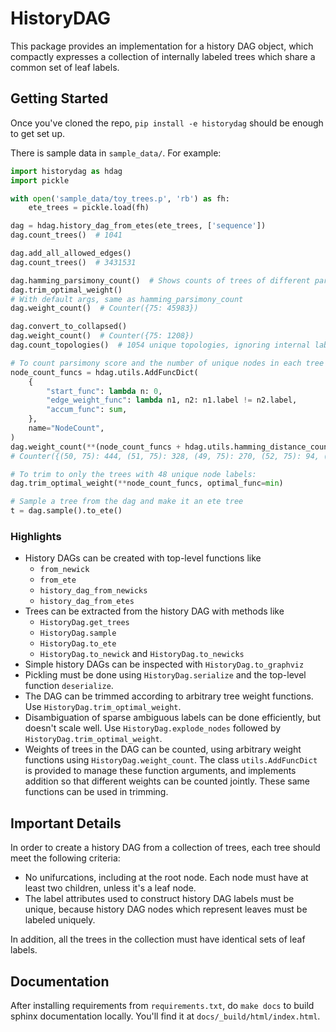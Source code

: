 # HistoryDAG

This package provides an implementation for a history DAG object, which
compactly expresses a collection of internally labeled trees which share
a common set of leaf labels.

## Getting Started

Once you've cloned the repo, `pip install -e historydag` should be enough to
get set up.

There is sample data in `sample_data/`. For example:

```python
import historydag as hdag
import pickle

with open('sample_data/toy_trees.p', 'rb') as fh:
	ete_trees = pickle.load(fh)

dag = hdag.history_dag_from_etes(ete_trees, ['sequence'])
dag.count_trees()  # 1041

dag.add_all_allowed_edges()
dag.count_trees()  # 3431531

dag.hamming_parsimony_count()  # Shows counts of trees of different parsimony scores
dag.trim_optimal_weight()
# With default args, same as hamming_parsimony_count
dag.weight_count()  # Counter({75: 45983})

dag.convert_to_collapsed()
dag.weight_count()  # Counter({75: 1208})
dag.count_topologies()  # 1054 unique topologies, ignoring internal labels

# To count parsimony score and the number of unique nodes in each tree jointly:
node_count_funcs = hdag.utils.AddFuncDict(
    {
        "start_func": lambda n: 0,
        "edge_weight_func": lambda n1, n2: n1.label != n2.label,
        "accum_func": sum,
    },
    name="NodeCount",
)
dag.weight_count(**(node_count_funcs + hdag.utils.hamming_distance_countfuncs))
# Counter({(50, 75): 444, (51, 75): 328, (49, 75): 270, (52, 75): 94, (48, 75): 68, (53, 75): 4})

# To trim to only the trees with 48 unique node labels:
dag.trim_optimal_weight(**node_count_funcs, optimal_func=min)

# Sample a tree from the dag and make it an ete tree
t = dag.sample().to_ete()
```

### Highlights
* History DAGs can be created with top-level functions like
    * `from_newick`
    * `from_ete`
    * `history_dag_from_newicks`
    * `history_dag_from_etes`
* Trees can be extracted from the history DAG with methods like
    * `HistoryDag.get_trees`
    * `HistoryDag.sample`
    * `HistoryDag.to_ete`
    * `HistoryDag.to_newick` and `HistoryDag.to_newicks`
* Simple history DAGs can be inspected with `HistoryDag.to_graphviz`
* Pickling must be done using `HistoryDag.serialize` and the top-level function
    `deserialize`.
* The DAG can be trimmed according to arbitrary tree weight functions. Use
    `HistoryDag.trim_optimal_weight`.
* Disambiguation of sparse ambiguous labels can be done efficiently, but
    doesn't scale well. Use `HistoryDag.explode_nodes` followed by
    `HistoryDag.trim_optimal_weight`.
* Weights of trees in the DAG can be counted, using arbitrary weight functions
    using `HistoryDag.weight_count`. The class `utils.AddFuncDict` is provided
    to manage these function arguments, and implements addition so that
    different weights can be counted jointly. These same functions can be used
    in trimming.

## Important Details

In order to create a history DAG from a collection of trees, each tree should
meet the following criteria:

* No unifurcations, including at the root node. Each node must have at least
    two children, unless it's a leaf node.
* The label attributes used to construct history DAG labels must be unique,
    because history DAG nodes which represent leaves must be labeled uniquely.

In addition, all the trees in the collection must have identical sets of leaf labels.

## Documentation

After installing requirements from `requirements.txt`, do `make docs` to build
sphinx documentation locally. You'll find it at `docs/_build/html/index.html`.
